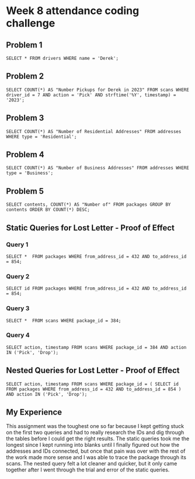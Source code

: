 # Week 8 attendance coding challenge

## Problem 1

`SELECT * FROM drivers WHERE name = 'Derek';`

## Problem 2
`SELECT COUNT(*) AS "Number Pickups for Derek in 2023"
FROM scans
WHERE driver_id = 7
  AND action = 'Pick'
  AND strftime('%Y', timestamp) = '2023';`

## Problem 3
`SELECT COUNT(*) AS "Number of Residential Addresses"
FROM addresses
WHERE type = 'Residential';`

## Problem 4
`SELECT COUNT(*) AS "Number of Business Addresses"
FROM addresses
WHERE type = 'Business';`

## Problem 5
`SELECT contents, COUNT(*) AS "Number of"
FROM packages
GROUP BY contents
ORDER BY COUNT(*) DESC;`


## Static Queries for Lost Letter - Proof of Effect

### Query 1
`SELECT * 
FROM packages
WHERE from_address_id = 432
  AND to_address_id = 854;`

  ### Query 2
`SELECT id
FROM packages
WHERE from_address_id = 432
  AND to_address_id = 854;`


### Query 3
`SELECT * 
FROM scans
WHERE package_id = 384;`

### Query 4
`SELECT action, timestamp
FROM scans
WHERE package_id = 384
  AND action IN ('Pick', 'Drop');`


  ## Nested Queries for Lost Letter - Proof of Effect

`SELECT action, timestamp
FROM scans
WHERE package_id = (
    SELECT id
    FROM packages
    WHERE from_address_id = 432
      AND to_address_id = 854
)
AND action IN ('Pick', 'Drop');`

## My Experience
This assignment was the toughest one so far because I kept getting stuck on the first two queries and had to really research the IDs and dig through the tables before I could get the right results. The static queries took me the longest since I kept running into blanks until I finally figured out how the addresses and IDs connected, but once that pain was over with the rest of the work made more sense and I was able to trace the package through its scans. The nested query felt a lot cleaner and quicker, but it only came together after I went through the trial and error of the static queries.